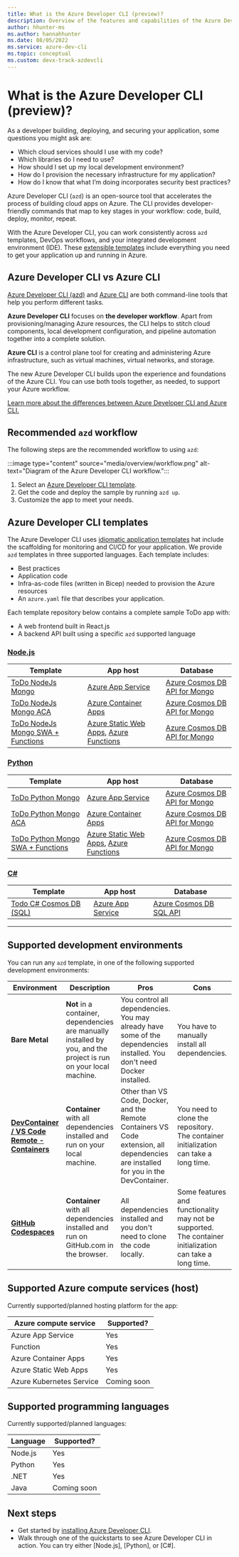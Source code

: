 ```yaml
---
title: What is the Azure Developer CLI (preview)?
description: Overview of the features and capabilities of the Azure Developer CLI that helps developers be more productive when building and deploying apps to Azure.
author: hhunter-ms
ms.author: hannahhunter
ms.date: 08/05/2022
ms.service: azure-dev-cli
ms.topic: conceptual
ms.custom: devx-track-azdevcli
---
```


# What is the Azure Developer CLI (preview)?

As a developer building, deploying, and securing your application, some questions you might ask are:

- Which cloud services should I use with my code?
- Which libraries do I need to use?
- How should I set up my local development environment?
- How do I provision the necessary infrastructure for my application?
- How do I know that what I’m doing incorporates security best practices?

Azure Developer CLI (`azd`) is an open-source tool that accelerates the process of building cloud apps on Azure. The CLI provides developer-friendly commands that map to key stages in your workflow: code, build, deploy, monitor, repeat.

With the Azure Developer CLI, you can work consistently across `azd` templates, DevOps workflows, and your integrated development environment (IDE). These [extensible templates](#azure-developer-cli-templates) include everything you need to get your application up and running in Azure.

## Azure Developer CLI vs Azure CLI

[Azure Developer CLI (azd)](./index.yml) and [Azure CLI](/cli/azure/what-is-azure-cli) are both command-line tools that help you perform different tasks.

**Azure Developer CLI** focuses on **the developer workflow**. Apart from provisioning/managing Azure resources, the CLI helps to stitch cloud components, local development configuration, and pipeline automation together into a complete solution.

**Azure CLI** is a control plane tool for creating and administering Azure infrastructure, such as virtual machines, virtual networks, and storage.

The new Azure Developer CLI builds upon the experience and foundations of the Azure CLI. You can use both tools together, as needed, to support your Azure workflow.

[Learn more about the differences between Azure Developer CLI and Azure CLI.](./azd-vs-azure-cli.md)

## Recommended `azd` workflow

The following steps are the recommended workflow to using `azd`:

:::image type="content" source="media/overview/workflow.png" alt-text="Diagram of the Azure Developer CLI workflow.":::

1. Select an [Azure Developer CLI template](#azure-developer-cli-templates).
1. Get the code and deploy the sample by running `azd up`.
1. Customize the app to meet your needs.

## Azure Developer CLI templates

The Azure Developer CLI uses [idiomatic application templates](./azd-templates.md) hat include the scaffolding for monitoring and CI/CD for your application. We provide `azd` templates in three supported languages. Each template includes:

- Best practices
- Application code
- Infra-as-code files (written in Bicep) needed to provision the Azure resources
- An `azure.yaml` file that describes your application.

Each template repository below contains a complete sample ToDo app with:

- A web frontend built in React.js
- A backend API built using a specific `azd` supported language

### [Node.js](#tab/nodejs)

| Template | App host | Database |
| -------- | -------- | -------- |
| [ToDo NodeJs Mongo](https://github.com/azure-samples/todo-nodejs-mongo) | [Azure App Service](/azure/app-service/) | [Azure Cosmos DB API for Mongo](/azure/cosmos-db/mongodb/mongodb-introduction) |  
| [ToDo NodeJs Mongo ACA](https://github.com/azure-samples/todo-nodejs-mongo-aca) | [Azure Container Apps](/azure/container-apps/overview) | [Azure Cosmos DB API for Mongo](/azure/cosmos-db/mongodb/mongodb-introduction) |
| [ToDo NodeJs Mongo SWA + Functions](https://github.com/azure-samples/todo-nodejs-mongo-swa-func) | [Azure Static Web Apps](/azure/static-web-apps/), [Azure Functions](/azure/azure-functions/) | [Azure Cosmos DB API for Mongo](/azure/cosmos-db/mongodb/mongodb-introduction) |

### [Python](#tab/python)

| Template | App host  | Database |
| -------- | --------- | -------- |
| [ToDo Python Mongo](https://github.com/azure-samples/todo-python-mongo) | [Azure App Service](/azure/app-service/) | [Azure Cosmos DB API for Mongo](/azure/cosmos-db/mongodb/mongodb-introduction)  |  
| [ToDo Python Mongo ACA](https://github.com/azure-samples/todo-python-mongo-aca) | [Azure Container Apps](/azure/container-apps/overview) |  [Azure Cosmos DB API for Mongo](/azure/cosmos-db/mongodb/mongodb-introduction) |  
| [ToDo Python Mongo SWA + Functions](https://github.com/azure-samples/todo-python-mongo-swa-func) | [Azure Static Web Apps](/azure/static-web-apps/), [Azure Functions](/azure/azure-functions/) |  [Azure Cosmos DB API for Mongo](/azure/cosmos-db/mongodb/mongodb-introduction)|

### [C#](#tab/csharp)

| Template | App host  | Database |
| -------- | --------- | -------- |
| [Todo C# Cosmos DB (SQL)](https://github.com/Azure-Samples/todo-csharp-cosmos-sql) | [Azure App Service](/azure/app-service/) | [Azure Cosmos DB SQL API](/learn/modules/intro-to-azure-cosmos-db-core-api/) |

---

## Supported development environments

You can run any `azd` template, in one of the following supported development environments:

|Environment|Description|Pros|Cons|Supported?|
|---|---|---|---|---|
|**Bare Metal**|**Not** in a container, dependencies are manually installed by you, and the project is run on your local machine.|You control all dependencies. You may already have some of the dependencies installed. You don't need Docker installed.|You have to manually install all dependencies.| Yes |
|**[DevContainer / VS Code Remote - Containers](https://code.visualstudio.com/docs/remote/containers)**|**Container** with all dependencies installed and run on your local machine.|Other than VS Code, Docker, and the Remote Containers VS Code extension, all dependencies are installed for you in the DevContainer.| You need to clone the repository. The container initialization can take a long time.| Yes |
|**[GitHub Codespaces](https://github.com/features/codespaces)** |**Container** with all dependencies installed and run on GitHub.com in the browser.|All dependencies installed and you don't need to clone the code locally.| Some features and functionality may not be supported. The container initialization can take a long time.| Coming soon |

## Supported Azure compute services (host)

Currently supported/planned hosting platform for the app:

| Azure compute service    | Supported?     |
| ------------------------ | -------------- |
| Azure App Service        | Yes            |
| Function                 | Yes            |
| Azure Container Apps     | Yes            |
| Azure Static Web Apps    | Yes            |
| Azure Kubernetes Service | Coming soon    |

## Supported programming languages

Currently supported/planned languages:

| Language | Supported?  |
| -------- | ----------- |
| Node.js  | Yes         |
| Python   | Yes         |
| .NET     | Yes         |
| Java     | Coming soon |

## Next steps

- Get started by [installing Azure Developer CLI](./install-azd.md).
- Walk through one of the quickstarts to see Azure Developer CLI in action. You can try either [Node.js], [Python], or [C#].